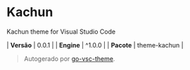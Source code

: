 # Kachun

Kachun theme for Visual Studio Code

| **Versão** | 0.0.1 |
| **Engine** | ^1.0.0 |
| **Pacote** | theme-kachun |

> Autogerado por [go-vsc-theme](https://github.com/natalbu/go-vsc-theme).

